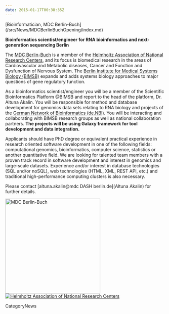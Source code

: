 ```yaml
---
date: 2015-01-17T00:38:35Z
---
```

<div class='newsItemHeader'>[Bioinformatician, MDC Berlin-Buch](/src/News/MDCBerlinBuchOpening/index.md)</div>

**Bioinformatics scientist/engineer for RNA bioinformatics and next-generation sequencing Berlin**

The [MDC Berlin-Buch](https://www.mdc-berlin.de/) is a member of the [Helmholtz Association of National Research Centers](http://www.helmholtz.de/), and its focus is biomedical research in the areas of Cardiovascular and Metabolic diseases, Cancer and Function and Dysfunction of Nervous System. The [Berlin Institute for Medical Systems Biology (BIMSB)](https://www.mdc-berlin.de/40549075/de/bimsb) expands and adds systems biology approaches to major questions of gene regulatory function.

As a bioinformatics scientist/engineer you will be a member of the Scientific Bioinformatics Platform @BIMSB and report to the head of the platform, Dr. Altuna Akalin. You will be responsible for method and database development for genomics data sets relating to RNA biology and projects of the [German Network of Bioinformatics (de.NBI)](https://www.systembiologie.de/de/foerderung/national/nbi). You will be interacting and collaborating with BIMSB research groups as well as national collaboration partners.  **The projects will be using Galaxy framework for tool development and data integration.**

Applicants should have PhD degree or equivalent practical experience in research oriented software development in one of the following fields: computational genomics, bioinformatics, computer science, statistics or another quantitative field. We are looking for talented team members with a proven track record in software development and interest in genomics and large-scale datasets. Experience and/or interest in database technologies (SQL and/or noSQL), web technologies (HTML, XML, REST API, etc.) and traditional high-performance computing clusters is also necessary.

Please contact [altuna.akalin@mdc DASH berlin.de](Altuna Akalin) for further details.

<div class='center'>
<a href='https://www.mdc-berlin.de/'><img src='/Images/Logos/MCDBerlinBuch.gif' alt='MDC Berlin-Buch' width="300" /></a>
<a href='http://www.helmholtz.de/'><img src='/Images/Logos/HelmholtzAssoc.gif' alt='Helmholtz Association of National Research Centers' /></a>
</div>


CategoryNews

